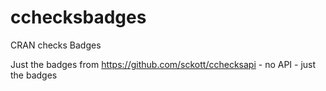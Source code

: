 # cchecksbadges

CRAN checks Badges

Just the badges from https://github.com/sckott/cchecksapi - no API - just the badges

